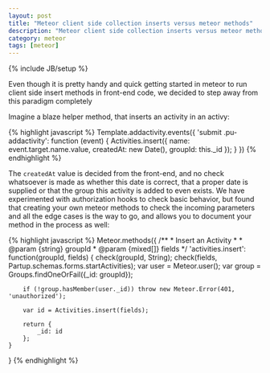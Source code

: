 ```yaml
---
layout: post
title: "Meteor client side collection inserts versus meteor methods"
description: "Meteor client side collection inserts versus meteor methods"
category: meteor
tags: [meteor]
---
```

{% include JB/setup %}

Even though it is pretty handy and quick getting started in meteor to run client side insert methods in front-end code, we decided to step away from this paradigm completely

Imagine a blaze helper method, that inserts an activity in an activy:

{% highlight javascript %}
Template.addactivity.events({
  'submit .pu-addactivity': function (event) {
    Activities.insert({
      name: event.target.name.value,
      createdAt: new Date(),
      groupId: this._id
    });
  }
})
{% endhighlight %}

The `createdAt` value is decided from the front-end, and no check whatsoever is made as whether this date is correct, that a proper date is supplied or that the group this activity is added to even exists. We have experimented with authorization hooks to check basic behavior, but found that creating your own meteor methods to check the incoming parameters and all the edge cases is the way to go, and allows you to document your method in the process as well:

{% highlight javascript %}
Meteor.methods({
    /**
     * Insert an Activity
     *
     * @param {string} groupId
     * @param {mixed[]} fields
     */
    'activities.insert': function(groupId, fields) {
        check(groupId, String);
        check(fields, Partup.schemas.forms.startActivities);
        var user = Meteor.user();
        var group = Groups.findOneOrFail({_id: groupId});

        if (!group.hasMember(user._id)) throw new Meteor.Error(401, 'unauthorized');

        var id = Activities.insert(fields);

        return {
            _id: id
        };
    }
}
{% endhighlight %}
